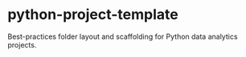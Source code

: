 # python-project-template
Best-practices folder layout and scaffolding for Python data analytics projects.
